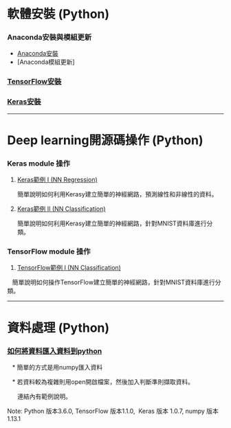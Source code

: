# 軟體安裝 (Python)

### Anaconda安裝與模組更新
* [Anaconda安裝](https://github.com/TommyHuang821/Deep-Learning-API-example/blob/master/Install/1.%20%E5%AE%89%E8%A3%9DAnaconda.md)
* [Anaconda模組更新]

### [TensorFlow安裝](https://github.com/TommyHuang821/Deep-Learning-API-example/blob/master/Install/TensorFlow%E5%AE%89%E8%A3%9D.md)



### [Keras安裝](https://github.com/TommyHuang821/Deep-Learning-API-example/blob/master/Install/Keras%E5%AE%89%E8%A3%9D.md)

----------------------------------------------------------------------------------------------------------------------------
# Deep learning開源碼操作 (Python) 

### Keras module 操作
1. [Keras範例 I (NN Regression)](https://github.com/TommyHuang821/Note/blob/master/Keras/Keras%E7%AF%84%E4%BE%8B%20I.md)

    簡單說明如何利用Kerasy建立簡單的神經網路，預測線性和非線性的資料。


2. [Keras範例 II (NN Classification)](https://github.com/TommyHuang821/Note/blob/master/Keras/Keras%E7%AF%84%E4%BE%8B%20II%20(%E5%88%86%E9%A1%9E).md)

    簡單說明如何利用Kerasy建立簡單的神經網路，針對MNIST資料庫進行分類。

### TensorFlow module 操作
1. [TensorFlow範例 I (NN Classification)](https://github.com/TommyHuang821/Deep-Learning-API-example/blob/master/TensorFlow/TF%20%E7%AF%84%E4%BE%8B%20I%20(DNN%20Classification).md)

    簡單說明如何操作TensorFlow建立簡單的神經網路，針對MNIST資料庫進行分類。


----------------------------------------------------------------------------------------------------------------------------
# 資料處理 (Python)
### [如何將資料匯入資料到python](https://github.com/TommyHuang821/Deep-Learning-API-example/blob/master/Data%20Process/loaddata.md)

    * 簡單的方式是用numpy匯入資料
   
    * 若資料較為複雜則用open開啟檔案，然後加入判斷準則擷取資料。
   
        連結內有範例說明。




Note: Python 版本3.6.0,  TensorFlow 版本1.1.0,  Keras 版本 1.0.7,  numpy 版本 1.13.1

